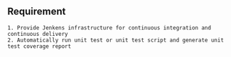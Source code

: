 ## Requirement
	1. Provide Jenkens infrastructure for continuous integration and continuous delivery
	2. Automatically run unit test or unit test script and generate unit test coverage report
    